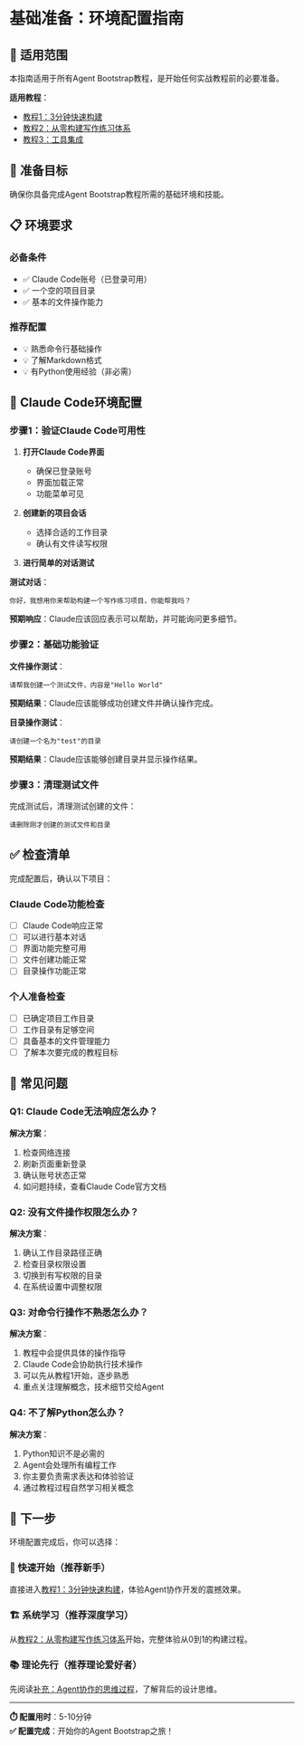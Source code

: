 # 基础准备：环境配置指南

## 📖 适用范围

本指南适用于所有Agent Bootstrap教程，是开始任何实战教程前的必要准备。

**适用教程**：
- [教程1：3分钟快速构建](教程1-3分钟快速构建.md)
- [教程2：从零构建写作练习体系](教程2-从零构建写作练习体系.md)
- [教程3：工具集成](教程3-工具集成.md)

## 🎯 准备目标

确保你具备完成Agent Bootstrap教程所需的基础环境和技能。

## 📋 环境要求

### 必备条件
- ✅ Claude Code账号（已登录可用）
- ✅ 一个空的项目目录
- ✅ 基本的文件操作能力

### 推荐配置
- 💡 熟悉命令行基础操作
- 💡 了解Markdown格式
- 💡 有Python使用经验（非必需）

## 🔧 Claude Code环境配置

### 步骤1：验证Claude Code可用性

1. **打开Claude Code界面**
   - 确保已登录账号
   - 界面加载正常
   - 功能菜单可见

2. **创建新的项目会话**
   - 选择合适的工作目录
   - 确认有文件读写权限

3. **进行简单的对话测试**

**测试对话**：
```text
你好，我想用你来帮助构建一个写作练习项目，你能帮我吗？
```

**预期响应**：Claude应该回应表示可以帮助，并可能询问更多细节。

### 步骤2：基础功能验证

**文件操作测试**：
```text
请帮我创建一个测试文件，内容是"Hello World"
```

**预期结果**：Claude应该能够成功创建文件并确认操作完成。

**目录操作测试**：
```text
请创建一个名为"test"的目录
```

**预期结果**：Claude应该能够创建目录并显示操作结果。

### 步骤3：清理测试文件

完成测试后，清理测试创建的文件：
```text
请删除刚才创建的测试文件和目录
```

## ✅ 检查清单

完成配置后，确认以下项目：

### Claude Code功能检查
- [ ] Claude Code响应正常
- [ ] 可以进行基本对话
- [ ] 界面功能完整可用
- [ ] 文件创建功能正常
- [ ] 目录操作功能正常

### 个人准备检查
- [ ] 已确定项目工作目录
- [ ] 工作目录有足够空间
- [ ] 具备基本的文件管理能力
- [ ] 了解本次要完成的教程目标

## 🚨 常见问题

### Q1: Claude Code无法响应怎么办？
**解决方案**：
1. 检查网络连接
2. 刷新页面重新登录
3. 确认账号状态正常
4. 如问题持续，查看Claude Code官方文档

### Q2: 没有文件操作权限怎么办？
**解决方案**：
1. 确认工作目录路径正确
2. 检查目录权限设置
3. 切换到有写权限的目录
4. 在系统设置中调整权限

### Q3: 对命令行操作不熟悉怎么办？
**解决方案**：
1. 教程中会提供具体的操作指导
2. Claude Code会协助执行技术操作
3. 可以先从教程1开始，逐步熟悉
4. 重点关注理解概念，技术细节交给Agent

### Q4: 不了解Python怎么办？
**解决方案**：
1. Python知识不是必需的
2. Agent会处理所有编程工作
3. 你主要负责需求表达和体验验证
4. 通过教程过程自然学习相关概念

## 🎯 下一步

环境配置完成后，你可以选择：

### 🚀 快速开始（推荐新手）
直接进入[教程1：3分钟快速构建](教程1-3分钟快速构建.md)，体验Agent协作开发的震撼效果。

### 🏗️ 系统学习（推荐深度学习）
从[教程2：从零构建写作练习体系](教程2-从零构建写作练习体系.md)开始，完整体验从0到1的构建过程。

### 📚 理论先行（推荐理论爱好者）
先阅读[补充：Agent协作的思维过程](补充-Agent协作的思维过程.md)，了解背后的设计思维。

---

**⏱️ 配置用时**：5-10分钟  
**✅ 配置完成**：开始你的Agent Bootstrap之旅！